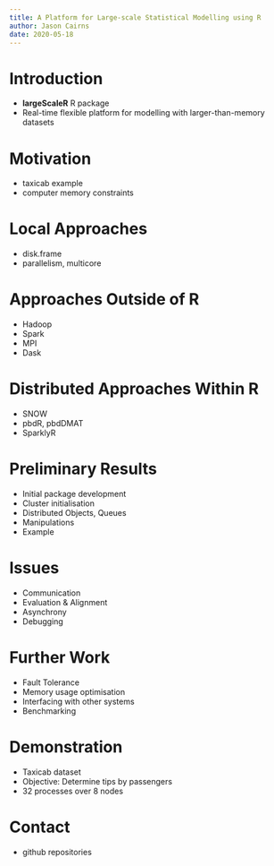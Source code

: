 ```yaml
---
title: A Platform for Large-scale Statistical Modelling using R
author: Jason Cairns
date: 2020-05-18
---
```


# Introduction

- **largeScaleR** R package
- Real-time flexible platform for modelling with larger-than-memory datasets

# Motivation
- taxicab example
- computer memory constraints

# Local Approaches
- disk.frame
- parallelism, multicore

# Approaches Outside of R
- Hadoop
- Spark
- MPI
- Dask

# Distributed Approaches Within R
- SNOW
- pbdR, pbdDMAT
- SparklyR

# Preliminary Results
- Initial package development
- Cluster initialisation
- Distributed Objects, Queues
- Manipulations
- Example

# Issues
- Communication
- Evaluation & Alignment
- Asynchrony
- Debugging

# Further Work
- Fault Tolerance
- Memory usage optimisation
- Interfacing with other systems
- Benchmarking

# Demonstration
- Taxicab dataset
- Objective: Determine tips by passengers
- 32 processes over 8 nodes

# Contact
- github repositories
